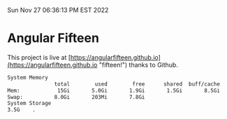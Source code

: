 Sun Nov 27 06:36:13 PM EST 2022

# Angular Fifteen


This project is live at [https://angularfifteen.github.io](https://angularfifteen.github.io "fifteen!") thanks to Github.

```bash
System Memory
               total        used        free      shared  buff/cache   available
Mem:            15Gi       5.0Gi       1.9Gi       1.5Gi       8.5Gi       8.5Gi
Swap:          8.0Gi       203Mi       7.8Gi
System Storage
3.5G	.
```
